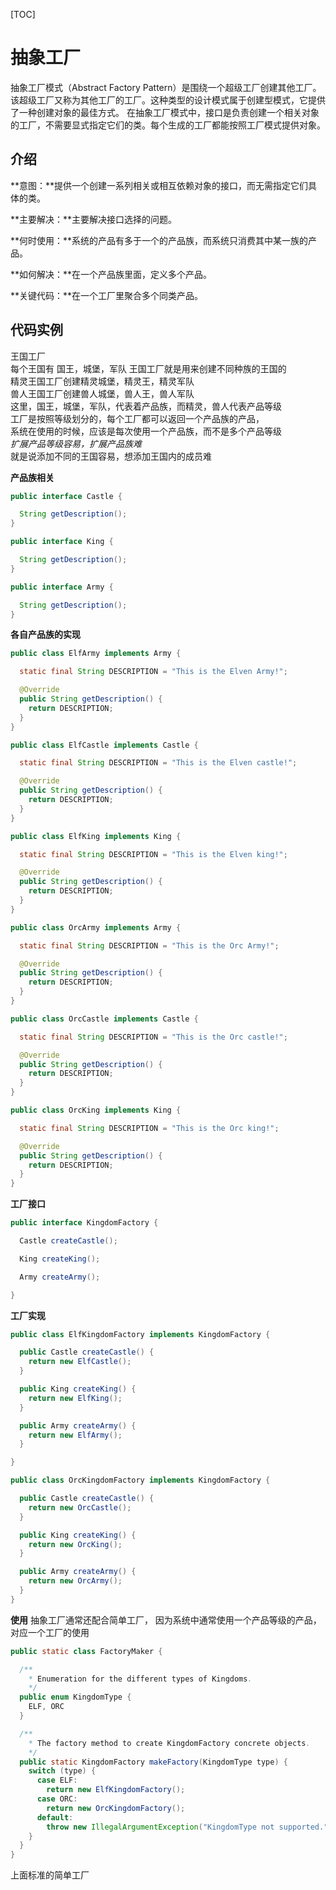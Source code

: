 [TOC]

# 抽象工厂
抽象工厂模式（Abstract Factory Pattern）是围绕一个超级工厂创建其他工厂。该超级工厂又称为其他工厂的工厂。这种类型的设计模式属于创建型模式，它提供了一种创建对象的最佳方式。
在抽象工厂模式中，接口是负责创建一个相关对象的工厂，不需要显式指定它们的类。每个生成的工厂都能按照工厂模式提供对象。

## 介绍
**意图：**提供一个创建一系列相关或相互依赖对象的接口，而无需指定它们具体的类。

**主要解决：**主要解决接口选择的问题。

**何时使用：**系统的产品有多于一个的产品族，而系统只消费其中某一族的产品。

**如何解决：**在一个产品族里面，定义多个产品。

**关键代码：**在一个工厂里聚合多个同类产品。

## 代码实例
王国工厂  
每个王国有 国王，城堡，军队 
王国工厂就是用来创建不同种族的王国的  
精灵王国工厂创建精灵城堡，精灵王，精灵军队  
兽人王国工厂创建兽人城堡，兽人王，兽人军队  
这里，国王，城堡，军队，代表着产品族，而精灵，兽人代表产品等级  
工厂是按照等级划分的，每个工厂都可以返回一个产品族的产品，  
系统在使用的时候，应该是每次使用一个产品族，而不是多个产品等级  
_扩展产品等级容易，扩展产品族难_  
就是说添加不同的王国容易，想添加王国内的成员难

**产品族相关**
```java
public interface Castle {

  String getDescription();
}

public interface King {

  String getDescription();
}

public interface Army {

  String getDescription();
}

``` 

**各自产品族的实现**
```java
public class ElfArmy implements Army {

  static final String DESCRIPTION = "This is the Elven Army!";

  @Override
  public String getDescription() {
    return DESCRIPTION;
  }
}

public class ElfCastle implements Castle {

  static final String DESCRIPTION = "This is the Elven castle!";

  @Override
  public String getDescription() {
    return DESCRIPTION;
  }
}

public class ElfKing implements King {

  static final String DESCRIPTION = "This is the Elven king!";

  @Override
  public String getDescription() {
    return DESCRIPTION;
  }
}

public class OrcArmy implements Army {

  static final String DESCRIPTION = "This is the Orc Army!";

  @Override
  public String getDescription() {
    return DESCRIPTION;
  }
}

public class OrcCastle implements Castle {

  static final String DESCRIPTION = "This is the Orc castle!";

  @Override
  public String getDescription() {
    return DESCRIPTION;
  }
}

public class OrcKing implements King {

  static final String DESCRIPTION = "This is the Orc king!";

  @Override
  public String getDescription() {
    return DESCRIPTION;
  }
}
``` 


**工厂接口**
```java
public interface KingdomFactory {

  Castle createCastle();

  King createKing();

  Army createArmy();

}
``` 

**工厂实现**
```java
public class ElfKingdomFactory implements KingdomFactory {

  public Castle createCastle() {
    return new ElfCastle();
  }

  public King createKing() {
    return new ElfKing();
  }

  public Army createArmy() {
    return new ElfArmy();
  }

}

public class OrcKingdomFactory implements KingdomFactory {

  public Castle createCastle() {
    return new OrcCastle();
  }

  public King createKing() {
    return new OrcKing();
  }

  public Army createArmy() {
    return new OrcArmy();
  }
}
``` 

**使用**
抽象工厂通常还配合简单工厂，
因为系统中通常使用一个产品等级的产品，对应一个工厂的使用

```java
public static class FactoryMaker {

  /**
    * Enumeration for the different types of Kingdoms.
    */
  public enum KingdomType {
    ELF, ORC
  }

  /**
    * The factory method to create KingdomFactory concrete objects.
    */
  public static KingdomFactory makeFactory(KingdomType type) {
    switch (type) {
      case ELF:
        return new ElfKingdomFactory();
      case ORC:
        return new OrcKingdomFactory();
      default:
        throw new IllegalArgumentException("KingdomType not supported.");
    }
  }
}
``` 
上面标准的简单工厂